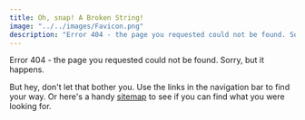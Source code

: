 ```yaml
---
title: Oh, snap! A Broken String!
image: "../../images/Favicon.png"
description: "Error 404 - the page you requested could not be found. Sorry, but it happens. But hey, don't let that bother you. Use the links in the navigation bar to find your way. Or use the sitemap to see if you can find what you were looking for."
---
```

Error 404 - the page you requested could not be found. Sorry, but it happens.

But hey, don't let that bother you. Use the links in the navigation bar to find your way. Or here's a handy [sitemap](/sitemap/) to see if you can find what you were looking for.
